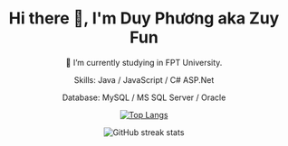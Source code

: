 <h1 align="center"> Hi there 👋, I'm Duy Phương aka Zuy Fun</h1>

<div align="center">

<p>🔭 I’m currently studying in FPT University. </p>
<p>Skills: Java / JavaScript / C# ASP.Net </p>
<p>Database: MySQL / MS SQL Server / Oracle </p>
<div>
  
[![Top Langs](https://github-readme-stats.vercel.app/api/top-langs/?username=zuyfun)](https://github.com/anuraghazra/github-readme-stats)

</div>
<div>
  
![GitHub streak stats](https://github-readme-streak-stats.herokuapp.com/?user=zuyfun)

</div>
</div>
